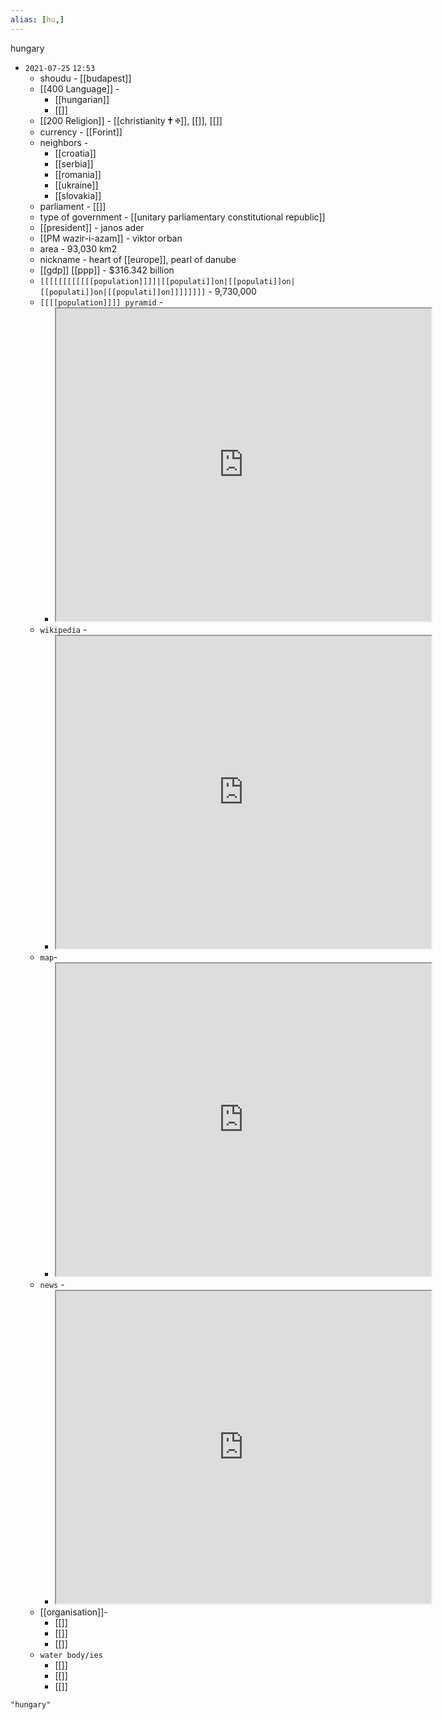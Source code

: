 ```yaml
---
alias: [hu,]
---
```



hungary
- `2021-07-25`  `12:53`
	- shoudu - [[budapest]]
	- [[400 Language]] - 
		- [[hungarian]]
		- [[]]
	- [[200 Religion]] - [[christianity 🕇 ✠]], [[]], [[]]
	- currency - [[Forint]]
	- neighbors - 
		- [[croatia]]
		- [[serbia]]
		- [[romania]]
		- [[ukraine]]
		- [[slovakia]]
	- parliament - [[]]
	- type of government - [[unitary parliamentary constitutional republic]]
	- [[president]] - janos ader
	- [[PM wazir-i-azam]] - viktor orban
	- area - 93,030 km2 
	- nickname - heart of [[europe]], pearl of danube
	- [[gdp]] [[ppp]] - $316.342 billion
	- `[[[[[[[[[[[[population]]]]|[[populati]]on|[[populati]]on|[[populati]]on|[[populati]]on]]]]]]]]` - 9,730,000
	- `[[[[population]]]] pyramid` - 
		- <iframe src="https://www.populationpyramid.net/" width="600" height="500" ></iframe>
	- `wikipedia` -
		- <iframe src="https://en.wikipedia.org/wiki/hungary" width="600" height="500" ></iframe>
	- `map`- 
		- <iframe src="https://duckduckgo.com/?t=ffab&q=hungary&ia=news&iaxm=[[[[maps]]]]" width="600" height="500" ></iframe>
	- `news` - 
		- <iframe src="https://duckduckgo.com/?t=ffab&q=hungary&iar=news&ia=news" width="600" height="500" ></iframe>
	- [[organisation]]-
		- [[]]
		- [[]]
		- [[]]
	- `water body/ies`
		- [[]]
		- [[]]
		- [[]]


```query
"hungary"
```